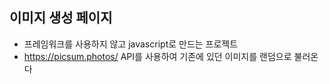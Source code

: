 ## 이미지 생성 페이지

- 프레임워크를 사용하지 않고 javascript로 만드는 프로젝트
- https://picsum.photos/ API를 사용하여 기존에 있던 이미지를 랜덤으로 불러온다
